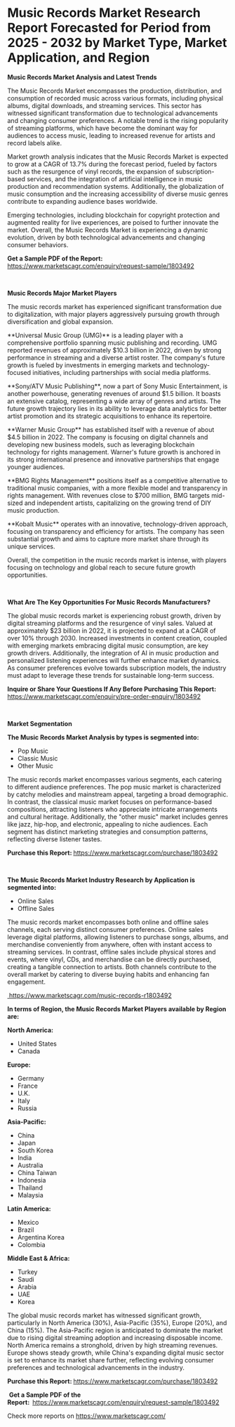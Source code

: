 <p><h1>Music Records Market Research Report Forecasted for Period from 2025 -  2032 by Market Type, Market Application, and Region</h1></p><p><strong>Music Records Market Analysis and Latest Trends</strong></p>
<p><p>The Music Records Market encompasses the production, distribution, and consumption of recorded music across various formats, including physical albums, digital downloads, and streaming services. This sector has witnessed significant transformation due to technological advancements and changing consumer preferences. A notable trend is the rising popularity of streaming platforms, which have become the dominant way for audiences to access music, leading to increased revenue for artists and record labels alike.</p><p>Market growth analysis indicates that the Music Records Market is expected to grow at a CAGR of 13.7% during the forecast period, fueled by factors such as the resurgence of vinyl records, the expansion of subscription-based services, and the integration of artificial intelligence in music production and recommendation systems. Additionally, the globalization of music consumption and the increasing accessibility of diverse music genres contribute to expanding audience bases worldwide. </p><p>Emerging technologies, including blockchain for copyright protection and augmented reality for live experiences, are poised to further innovate the market. Overall, the Music Records Market is experiencing a dynamic evolution, driven by both technological advancements and changing consumer behaviors.</p></p>
<p><strong>Get a Sample PDF of the Report:&nbsp;</strong> <a href="https://www.marketscagr.com/enquiry/request-sample/1803492?utm_campaign=2014&utm_medium=2&utm_source=Github&utm_content=ia&utm_term=07022025&utm_id=music-records">https://www.marketscagr.com/enquiry/request-sample/1803492</a></p>
<p>&nbsp;</p>
<p><strong>Music Records Major Market Players</strong></p>
<p><p>The music records market has experienced significant transformation due to digitalization, with major players aggressively pursuing growth through diversification and global expansion.</p><p>**Universal Music Group (UMG)** is a leading player with a comprehensive portfolio spanning music publishing and recording. UMG reported revenues of approximately $10.3 billion in 2022, driven by strong performance in streaming and a diverse artist roster. The company's future growth is fueled by investments in emerging markets and technology-focused initiatives, including partnerships with social media platforms.</p><p>**Sony/ATV Music Publishing**, now a part of Sony Music Entertainment, is another powerhouse, generating revenues of around $1.5 billion. It boasts an extensive catalog, representing a wide array of genres and artists. The future growth trajectory lies in its ability to leverage data analytics for better artist promotion and its strategic acquisitions to enhance its repertoire.</p><p>**Warner Music Group** has established itself with a revenue of about $4.5 billion in 2022. The company is focusing on digital channels and developing new business models, such as leveraging blockchain technology for rights management. Warner's future growth is anchored in its strong international presence and innovative partnerships that engage younger audiences.</p><p>**BMG Rights Management** positions itself as a competitive alternative to traditional music companies, with a more flexible model and transparency in rights management. With revenues close to $700 million, BMG targets mid-sized and independent artists, capitalizing on the growing trend of DIY music production.</p><p>**Kobalt Music** operates with an innovative, technology-driven approach, focusing on transparency and efficiency for artists. The company has seen substantial growth and aims to capture more market share through its unique services.</p><p>Overall, the competition in the music records market is intense, with players focusing on technology and global reach to secure future growth opportunities.</p></p>
<p>&nbsp;</p>
<p><strong>What Are The Key Opportunities For Music Records Manufacturers?</strong></p>
<p><p>The global music records market is experiencing robust growth, driven by digital streaming platforms and the resurgence of vinyl sales. Valued at approximately $23 billion in 2022, it is projected to expand at a CAGR of over 10% through 2030. Increased investments in content creation, coupled with emerging markets embracing digital music consumption, are key growth drivers. Additionally, the integration of AI in music production and personalized listening experiences will further enhance market dynamics. As consumer preferences evolve towards subscription models, the industry must adapt to leverage these trends for sustainable long-term success.</p></p>
<p><strong>Inquire or Share Your Questions If Any Before Purchasing This Report:</strong> <a href="https://www.marketscagr.com/enquiry/pre-order-enquiry/1803492?utm_campaign=2014&utm_medium=2&utm_source=Github&utm_content=ia&utm_term=07022025&utm_id=music-records">https://www.marketscagr.com/enquiry/pre-order-enquiry/1803492</a></p>
<p>&nbsp;</p>
<p><strong>Market Segmentation</strong></p>
<p><strong>The Music Records Market Analysis by types is segmented into:</strong></p>
<p><ul><li>Pop Music</li><li>Classic Music</li><li>Other Music</li></ul></p>
<p><p>The music records market encompasses various segments, each catering to different audience preferences. The pop music market is characterized by catchy melodies and mainstream appeal, targeting a broad demographic. In contrast, the classical music market focuses on performance-based compositions, attracting listeners who appreciate intricate arrangements and cultural heritage. Additionally, the "other music" market includes genres like jazz, hip-hop, and electronic, appealing to niche audiences. Each segment has distinct marketing strategies and consumption patterns, reflecting diverse listener tastes.</p></p>
<p><strong>Purchase this Report:&nbsp;</strong><a href="https://www.marketscagr.com/purchase/1803492?utm_campaign=2014&utm_medium=2&utm_source=Github&utm_content=ia&utm_term=07022025&utm_id=music-records">https://www.marketscagr.com/purchase/1803492</a></p>
<p>&nbsp;</p>
<p><strong>The Music Records Market Industry Research by Application is segmented into:</strong></p>
<p><ul><li>Online Sales</li><li>Offline Sales</li></ul></p>
<p><p>The music records market encompasses both online and offline sales channels, each serving distinct consumer preferences. Online sales leverage digital platforms, allowing listeners to purchase songs, albums, and merchandise conveniently from anywhere, often with instant access to streaming services. In contrast, offline sales include physical stores and events, where vinyl, CDs, and merchandise can be directly purchased, creating a tangible connection to artists. Both channels contribute to the overall market by catering to diverse buying habits and enhancing fan engagement.</p></p>
<p><a href="https://www.marketscagr.com/music-records-r1803492?utm_campaign=2014&utm_medium=2&utm_source=Github&utm_content=ia&utm_term=07022025&utm_id=music-records">&nbsp;https://www.marketscagr.com/music-records-r1803492</a></p>
<p><strong>In terms of Region, the Music Records Market Players available by Region are:</strong></p>
<p>
    <p> <strong> North America: </strong>
        <ul>
            <li>United States</li>
            <li>Canada</li>
        </ul>
        </p> 
    <p> <strong> Europe: </strong>
        <ul>
            <li>Germany</li>
            <li>France</li>
            <li>U.K.</li>
            <li>Italy</li>
            <li>Russia</li>
        </ul>
        </p> 
    <p> <strong> Asia-Pacific: </strong>
        <ul>
            <li>China</li>
            <li>Japan</li>
            <li>South Korea</li>
            <li>India</li>
            <li>Australia</li>
            <li>China Taiwan</li>
            <li>Indonesia</li>
            <li>Thailand</li>
            <li>Malaysia</li>
        </ul>
        </p> 
    <p> <strong> Latin America: </strong>
        <ul>
            <li>Mexico</li>
            <li>Brazil</li>
            <li>Argentina Korea</li>
            <li>Colombia</li>
        </ul>
        </p> 
    <p> <strong> Middle East & Africa: </strong>
        <ul>
            <li>Turkey</li>
            <li>Saudi</li>
            <li>Arabia</li>
            <li>UAE</li>
            <li>Korea</li>
        </ul>
    </p>
    </p>
<p><p>The global music records market has witnessed significant growth, particularly in North America (30%), Asia-Pacific (35%), Europe (20%), and China (15%). The Asia-Pacific region is anticipated to dominate the market due to rising digital streaming adoption and increasing disposable income. North America remains a stronghold, driven by high streaming revenues. Europe shows steady growth, while China's expanding digital music sector is set to enhance its market share further, reflecting evolving consumer preferences and technological advancements in the industry.</p></p>
<p><strong>Purchase this Report: </strong><a href="https://www.marketscagr.com/purchase/1803492?utm_campaign=2014&utm_medium=2&utm_source=Github&utm_content=ia&utm_term=07022025&utm_id=music-records">https://www.marketscagr.com/purchase/1803492</a></p>
<p>&nbsp;<strong>Get a Sample PDF of the Report:&nbsp;&nbsp;</strong><a href="https://www.marketscagr.com/enquiry/request-sample/1803492?utm_campaign=2014&utm_medium=2&utm_source=Github&utm_content=ia&utm_term=07022025&utm_id=music-records">https://www.marketscagr.com/enquiry/request-sample/1803492</a></p>
<p><strong></strong></p>
<p>Check more reports on <a href="https://www.marketscagr.com/?utm_campaign=2014&utm_medium=2&utm_source=Github&utm_content=ia&utm_term=07022025&utm_id=music-records">https://www.marketscagr.com/</a></p>